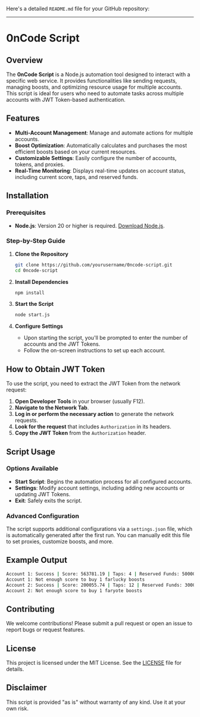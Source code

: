 Here's a detailed `README.md` file for your GitHub repository:

---

# 0nCode Script

## Overview

The **0nCode Script** is a Node.js automation tool designed to interact with a specific web service. It provides functionalities like sending requests, managing boosts, and optimizing resource usage for multiple accounts. This script is ideal for users who need to automate tasks across multiple accounts with JWT Token-based authentication.

## Features

- **Multi-Account Management**: Manage and automate actions for multiple accounts.
- **Boost Optimization**: Automatically calculates and purchases the most efficient boosts based on your current resources.
- **Customizable Settings**: Easily configure the number of accounts, tokens, and proxies.
- **Real-Time Monitoring**: Displays real-time updates on account status, including current score, taps, and reserved funds.

## Installation

### Prerequisites

- **Node.js**: Version 20 or higher is required. [Download Node.js](https://nodejs.org/).

### Step-by-Step Guide

1. **Clone the Repository**

   ```bash
   git clone https://github.com/yourusername/0ncode-script.git
   cd 0ncode-script
   ```

2. **Install Dependencies**

   ```bash
   npm install
   ```

3. **Start the Script**

   ```bash
   node start.js
   ```

4. **Configure Settings**
   - Upon starting the script, you'll be prompted to enter the number of accounts and the JWT Tokens.
   - Follow the on-screen instructions to set up each account.

## How to Obtain JWT Token

To use the script, you need to extract the JWT Token from the network request:

1. **Open Developer Tools** in your browser (usually F12).
2. **Navigate to the Network Tab**.
3. **Log in or perform the necessary action** to generate the network requests.
4. **Look for the request** that includes `Authorization` in its headers.
5. **Copy the JWT Token** from the `Authorization` header.

## Script Usage

### Options Available

- **Start Script**: Begins the automation process for all configured accounts.
- **Settings**: Modify account settings, including adding new accounts or updating JWT Tokens.
- **Exit**: Safely exits the script.

### Advanced Configuration

The script supports additional configurations via a `settings.json` file, which is automatically generated after the first run. You can manually edit this file to set proxies, customize boosts, and more.

## Example Output

```bash
Account 1: Success | Score: 563781.19 | Taps: 4 | Reserved Funds: 500000
Account 1: Not enough score to buy 1 farlucky boosts
Account 2: Success | Score: 200055.74 | Taps: 12 | Reserved Funds: 300000
Account 2: Not enough score to buy 1 faryote boosts
```

## Contributing

We welcome contributions! Please submit a pull request or open an issue to report bugs or request features.

## License

This project is licensed under the MIT License. See the [LICENSE](LICENSE) file for details.

## Disclaimer

This script is provided "as is" without warranty of any kind. Use it at your own risk.
